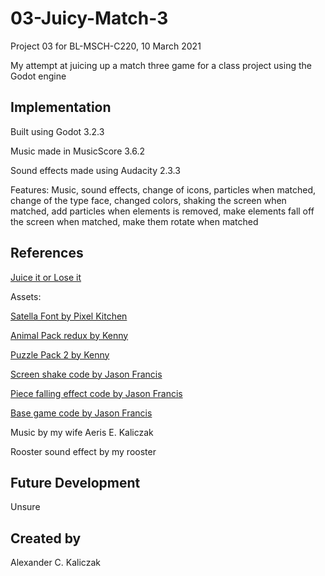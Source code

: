 # 03-Juicy-Match-3
Project 03 for BL-MSCH-C220, 10 March 2021

My attempt at juicing up a match three game for a class project using the Godot engine

## Implementation
Built using Godot 3.2.3

Music made in MusicScore 3.6.2

Sound effects made using Audacity 2.3.3

Features:
Music, sound effects, change of icons, particles when matched, change of the type face, changed colors, shaking the screen when matched, add particles when elements is removed, make elements fall off the screen when matched, make them rotate when matched

## References
[Juice it or Lose it](https://www.youtube.com/watch?v=Fy0aCDmgnxg)

Assets:

[Satella Font by Pixel Kitchen](https://www.fontspace.com/satella-font-f40960)

[Animal Pack redux by Kenny](https://kenney.nl/assets/animal-pack-redux)

[Puzzle Pack 2 by Kenny](https://kenney.nl/assets/puzzle-pack-2)

[Screen shake code by Jason Francis](https://gist.github.com/BL-MSCH-C220-S21/83912a156b0b70f96fa9dd87c5bb33b4)

[Piece falling effect code by Jason Francis](https://github.com/BL-MSCH-C220-Test/Exercise-03c-Music-and-Sound/blob/master/Brick/Brick.gd)

[Base game code by Jason Francis](https://github.com/BL-MSCH-C220-S21/03-Match-3)

Music by my wife Aeris E. Kaliczak

Rooster sound effect by my rooster



## Future Development
Unsure

## Created by 
Alexander C. Kaliczak
